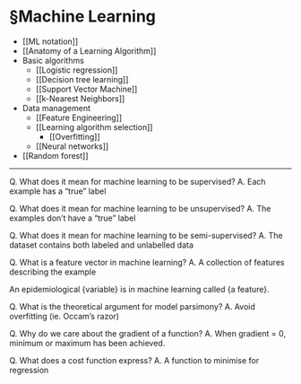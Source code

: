 # §Machine Learning
<!-- #anki/deck/ML# -->

* [[ML notation]]
* [[Anatomy of a Learning Algorithm]]
* Basic algorithms
	* [[Logistic regression]]
	* [[Decision tree learning]]
	* [[Support Vector Machine]]
	* [[k-Nearest Neighbors]]
* Data management
	* [[Feature Engineering]]
	* [[Learning algorithm selection]]
		* [[Overfitting]]
	* [[Neural networks]]
* [[Random forest]]

---

Q. What does it mean for machine learning to be supervised?
A. Each example has a “true” label

Q. What does it mean for machine learning to be unsupervised?
A. The examples don’t have a “true” label

Q. What does it mean for machine learning to be semi-supervised?
A. The dataset contains both labeled and unlabelled data

Q. What is a feature vector in machine learning?
A. A collection of features describing the example

An epidemiological {variable} is in machine learning called {a feature}.

Q. What is the theoretical argument for model parsimony?
A. Avoid overfitting (ie. Occam’s razor)

Q. Why do we care about the gradient of a function?
A. When gradient = 0, minimum or maximum has been achieved.

Q. What does a cost function express?
A. A function to minimise for regression

<!-- {BearID:FB8B5C6C-F152-4307-A32D-C43DE0123298-4241-000007924D40E8D5} -->
